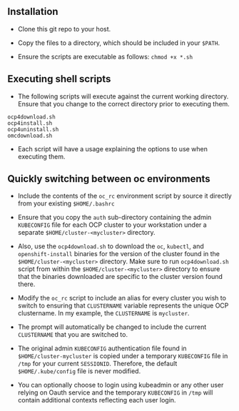 ## Installation

- Clone this git repo to your host.

- Copy the files to a directory, which should be included in your `$PATH`.

- Ensure the scripts are executable as follows:
  `chmod +x *.sh`

## Executing shell scripts

- The following scripts will execute against the current working directory. Ensure that you change to the correct directory prior to executing them.
```
ocp4download.sh
ocp4install.sh
ocp4uninstall.sh
omcdownload.sh
```

- Each script will have a usage explaining the options to use when executing them.


## Quickly switching between oc environments

- Include the contents of the `oc_rc` environment script by source it directly from your existing `$HOME/.bashrc`

- Ensure that you copy the `auth` sub-directory containing the admin `KUBECONFIG` file for each OCP cluster to your workstation under a separate `$HOME/cluster-<mycluster>` directory.

- Also, use the `ocp4download.sh` to download the `oc`, `kubectl`, and `openshift-install` binaries for the version of the cluster found in the `$HOME/cluster-<mycluster>` directory. Make sure to run `ocp4download.sh` script from within the `$HOME/cluster-<mycluster>` directory to ensure that the binaries downloaded are specific to the cluster version found there.

- Modify the `oc_rc` script to include an alias for every cluster you wish to switch to ensuring that `CLUSTERNAME` variable represents the unique OCP clustername. In my example, the `CLUSTERNAME` is `mycluster`.

- The prompt will automatically be changed to include the current `CLUSTERNAME` that you are switched to.

- The original admin `KUBECONFIG` authentication file found in `$HOME/cluster-mycluster` is copied under a temporary `KUBECONFIG` file in `/tmp` for your current `SESSIONID`. Therefore, the default `$HOME/.kube/config` file is never modified.

- You can optionally choose to login using kubeadmin or any other user relying on Oauth service and the temporary `KUBECONFIG` in `/tmp` will contain additional contexts reflecting each user login.

